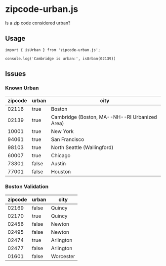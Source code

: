 # zipcode-urban.js

Is a zip code considered urban? 

## Usage 

```
import { isUrban } from 'zipcode-urban.js';

console.log('Cambridge is urban:', isUrban(02139))
```

## Issues 

### Known Urban

| zipcode | urban | city |
| ----- | ----- | ------ |
| 02116 | true  | Boston |
| 02139 | true  | Cambridge (Boston, MA--NH--RI Urbanized Area) |
| 10001 | true  | New York |
| 94061 | true  | San Francisco |
| 98103 | true  | North Seattle (Wallingford) |
| 60007 | true  | Chicago |
| 73301 | false | Austin |
| 77001 | false | Houston |

### Boston Validation

| zipcode | urban | city |
| ----- | ----- | ------ |
| 02169 | false | Quincy |
| 02170 | true  | Quincy |
| 02456 | false | Newton |
| 02495 | false | Newton |
| 02474 | true  | Arlington |
| 02477 | false | Arlington |
| 01601 | false | Worcester |
